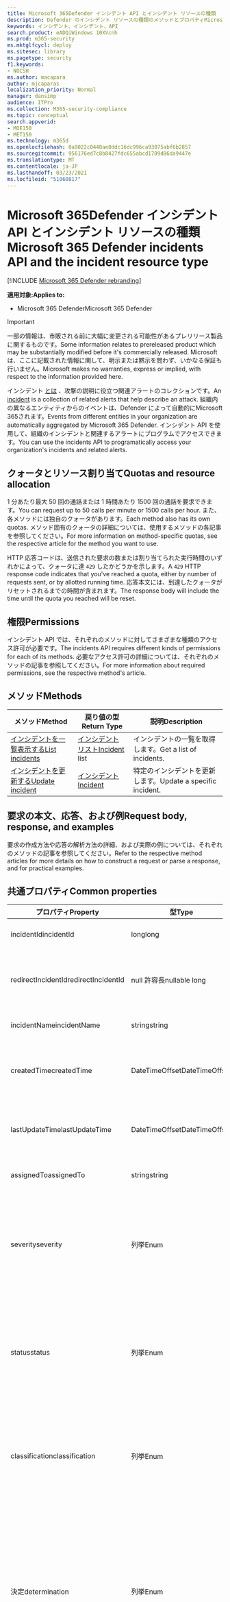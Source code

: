 ```yaml
---
title: Microsoft 365Defender インシデント API とインシデント リソースの種類
description: Defender のインシデント リソースの種類のメソッドとプロパティMicrosoft 365する
keywords: インシデント、インシデント、API
search.product: eADQiWindows 10XVcnh
ms.prod: m365-security
ms.mktglfcycl: deploy
ms.sitesec: library
ms.pagetype: security
f1.keywords:
- NOCSH
ms.author: macapara
author: mjcaparas
localization_priority: Normal
manager: dansimp
audience: ITPro
ms.collection: M365-security-compliance
ms.topic: conceptual
search.appverid:
- MOE150
- MET150
ms.technology: m365d
ms.openlocfilehash: 0a9022c0448ae0ddc16dc996ca93075abf6b2857
ms.sourcegitcommit: 956176ed7c8b8427fdc655abcd1709d86da9447e
ms.translationtype: MT
ms.contentlocale: ja-JP
ms.lasthandoff: 03/23/2021
ms.locfileid: "51060817"
---
```

# <a name="microsoft-365-defender-incidents-api-and-the-incident-resource-type"></a><span data-ttu-id="a7467-104">Microsoft 365Defender インシデント API とインシデント リソースの種類</span><span class="sxs-lookup"><span data-stu-id="a7467-104">Microsoft 365 Defender incidents API and the incident resource type</span></span>

[!INCLUDE [Microsoft 365 Defender rebranding](../includes/microsoft-defender.md)]

<span data-ttu-id="a7467-105">**適用対象:**</span><span class="sxs-lookup"><span data-stu-id="a7467-105">**Applies to:**</span></span>

- <span data-ttu-id="a7467-106">Microsoft 365 Defender</span><span class="sxs-lookup"><span data-stu-id="a7467-106">Microsoft 365 Defender</span></span>

> [!IMPORTANT]
> <span data-ttu-id="a7467-107">一部の情報は、市販される前に大幅に変更される可能性があるプレリリース製品に関するものです。</span><span class="sxs-lookup"><span data-stu-id="a7467-107">Some information relates to prereleased product which may be substantially modified before it's commercially released.</span></span> <span data-ttu-id="a7467-108">Microsoft は、ここに記載された情報に関して、明示または黙示を問わず、いかなる保証も行いません。</span><span class="sxs-lookup"><span data-stu-id="a7467-108">Microsoft makes no warranties, express or implied, with respect to the information provided here.</span></span>

<span data-ttu-id="a7467-109">インシデント [とは](incidents-overview.md) 、攻撃の説明に役立つ関連アラートのコレクションです。</span><span class="sxs-lookup"><span data-stu-id="a7467-109">An [incident](incidents-overview.md) is a collection of related alerts that help describe an attack.</span></span> <span data-ttu-id="a7467-110">組織内の異なるエンティティからのイベントは、Defender によって自動的にMicrosoft 365されます。</span><span class="sxs-lookup"><span data-stu-id="a7467-110">Events from different entities in your organization are automatically aggregated by Microsoft 365 Defender.</span></span> <span data-ttu-id="a7467-111">インシデント API を使用して、組織のインシデントと関連するアラートにプログラムでアクセスできます。</span><span class="sxs-lookup"><span data-stu-id="a7467-111">You can use the incidents API to programatically access your organization's incidents and related alerts.</span></span>

## <a name="quotas-and-resource-allocation"></a><span data-ttu-id="a7467-112">クォータとリソース割り当て</span><span class="sxs-lookup"><span data-stu-id="a7467-112">Quotas and resource allocation</span></span>

<span data-ttu-id="a7467-113">1 分あたり最大 50 回の通話または 1 時間あたり 1500 回の通話を要求できます。</span><span class="sxs-lookup"><span data-stu-id="a7467-113">You can request up to 50 calls per minute or 1500 calls per hour.</span></span> <span data-ttu-id="a7467-114">また、各メソッドには独自のクォータがあります。</span><span class="sxs-lookup"><span data-stu-id="a7467-114">Each method also has its own quotas.</span></span> <span data-ttu-id="a7467-115">メソッド固有のクォータの詳細については、使用するメソッドの各記事を参照してください。</span><span class="sxs-lookup"><span data-stu-id="a7467-115">For more information on method-specific quotas, see the respective article for the method you want to use.</span></span>

<span data-ttu-id="a7467-116">HTTP 応答コードは、送信された要求の数または割り当てられた実行時間のいずれかによって、クォータに達 `429` したかどうかを示します。</span><span class="sxs-lookup"><span data-stu-id="a7467-116">A `429` HTTP response code indicates that you've reached a quota, either by number of requests sent, or by allotted running time.</span></span> <span data-ttu-id="a7467-117">応答本文には、到達したクォータがリセットされるまでの時間が含まれます。</span><span class="sxs-lookup"><span data-stu-id="a7467-117">The response body will include the time until the quota you reached will be reset.</span></span>

## <a name="permissions"></a><span data-ttu-id="a7467-118">権限</span><span class="sxs-lookup"><span data-stu-id="a7467-118">Permissions</span></span>

<span data-ttu-id="a7467-119">インシデント API では、それぞれのメソッドに対してさまざまな種類のアクセス許可が必要です。</span><span class="sxs-lookup"><span data-stu-id="a7467-119">The incidents API requires different kinds of permissions for each of its methods.</span></span> <span data-ttu-id="a7467-120">必要なアクセス許可の詳細については、それぞれのメソッドの記事を参照してください。</span><span class="sxs-lookup"><span data-stu-id="a7467-120">For more information about required permissions, see the respective method's article.</span></span>

## <a name="methods"></a><span data-ttu-id="a7467-121">メソッド</span><span class="sxs-lookup"><span data-stu-id="a7467-121">Methods</span></span>

<span data-ttu-id="a7467-122">メソッド</span><span class="sxs-lookup"><span data-stu-id="a7467-122">Method</span></span> | <span data-ttu-id="a7467-123">戻り値の型</span><span class="sxs-lookup"><span data-stu-id="a7467-123">Return Type</span></span> | <span data-ttu-id="a7467-124">説明</span><span class="sxs-lookup"><span data-stu-id="a7467-124">Description</span></span>
-|-|-
[<span data-ttu-id="a7467-125">インシデントを一覧表示する</span><span class="sxs-lookup"><span data-stu-id="a7467-125">List incidents</span></span>](api-list-incidents.md) | <span data-ttu-id="a7467-126">[インシデント リスト](api-incident.md)</span><span class="sxs-lookup"><span data-stu-id="a7467-126">[Incident](api-incident.md) list</span></span> | <span data-ttu-id="a7467-127">インシデントの一覧を取得します。</span><span class="sxs-lookup"><span data-stu-id="a7467-127">Get a list of incidents.</span></span>
[<span data-ttu-id="a7467-128">インシデントを更新する</span><span class="sxs-lookup"><span data-stu-id="a7467-128">Update incident</span></span>](api-update-incidents.md) | [<span data-ttu-id="a7467-129">インシデント</span><span class="sxs-lookup"><span data-stu-id="a7467-129">Incident</span></span>](api-incident.md) | <span data-ttu-id="a7467-130">特定のインシデントを更新します。</span><span class="sxs-lookup"><span data-stu-id="a7467-130">Update a specific incident.</span></span>

## <a name="request-body-response-and-examples"></a><span data-ttu-id="a7467-131">要求の本文、応答、および例</span><span class="sxs-lookup"><span data-stu-id="a7467-131">Request body, response, and examples</span></span>

<span data-ttu-id="a7467-132">要求の作成方法や応答の解析方法の詳細、および実際の例については、それぞれのメソッドの記事を参照してください。</span><span class="sxs-lookup"><span data-stu-id="a7467-132">Refer to the respective method articles for more details on how to construct a request or parse a response, and for practical examples.</span></span>

## <a name="common-properties"></a><span data-ttu-id="a7467-133">共通プロパティ</span><span class="sxs-lookup"><span data-stu-id="a7467-133">Common properties</span></span>

<span data-ttu-id="a7467-134">プロパティ</span><span class="sxs-lookup"><span data-stu-id="a7467-134">Property</span></span> | <span data-ttu-id="a7467-135">型</span><span class="sxs-lookup"><span data-stu-id="a7467-135">Type</span></span> | <span data-ttu-id="a7467-136">説明</span><span class="sxs-lookup"><span data-stu-id="a7467-136">Description</span></span>
-|-|-
<span data-ttu-id="a7467-137">incidentId</span><span class="sxs-lookup"><span data-stu-id="a7467-137">incidentId</span></span> | <span data-ttu-id="a7467-138">long</span><span class="sxs-lookup"><span data-stu-id="a7467-138">long</span></span> | <span data-ttu-id="a7467-139">インシデントの一意の ID。</span><span class="sxs-lookup"><span data-stu-id="a7467-139">Incident unique ID.</span></span>
<span data-ttu-id="a7467-140">redirectIncidentId</span><span class="sxs-lookup"><span data-stu-id="a7467-140">redirectIncidentId</span></span> | <span data-ttu-id="a7467-141">null 許容長</span><span class="sxs-lookup"><span data-stu-id="a7467-141">nullable long</span></span> | <span data-ttu-id="a7467-142">現在のインシデントが結合されたインシデント ID。</span><span class="sxs-lookup"><span data-stu-id="a7467-142">The Incident ID the current Incident was merged to.</span></span>
<span data-ttu-id="a7467-143">incidentName</span><span class="sxs-lookup"><span data-stu-id="a7467-143">incidentName</span></span> | <span data-ttu-id="a7467-144">string</span><span class="sxs-lookup"><span data-stu-id="a7467-144">string</span></span> | <span data-ttu-id="a7467-145">インシデントの名前。</span><span class="sxs-lookup"><span data-stu-id="a7467-145">The name of the Incident.</span></span>
<span data-ttu-id="a7467-146">createdTime</span><span class="sxs-lookup"><span data-stu-id="a7467-146">createdTime</span></span> | <span data-ttu-id="a7467-147">DateTimeOffset</span><span class="sxs-lookup"><span data-stu-id="a7467-147">DateTimeOffset</span></span> | <span data-ttu-id="a7467-148">インシデントが作成された日付と時刻 (UTC)。</span><span class="sxs-lookup"><span data-stu-id="a7467-148">The date and time (in UTC) the Incident was created.</span></span>
<span data-ttu-id="a7467-149">lastUpdateTime</span><span class="sxs-lookup"><span data-stu-id="a7467-149">lastUpdateTime</span></span> | <span data-ttu-id="a7467-150">DateTimeOffset</span><span class="sxs-lookup"><span data-stu-id="a7467-150">DateTimeOffset</span></span> | <span data-ttu-id="a7467-151">インシデントが最後に更新された日時 (UTC)。</span><span class="sxs-lookup"><span data-stu-id="a7467-151">The date and time (in UTC) the Incident was last updated.</span></span>
<span data-ttu-id="a7467-152">assignedTo</span><span class="sxs-lookup"><span data-stu-id="a7467-152">assignedTo</span></span> | <span data-ttu-id="a7467-153">string</span><span class="sxs-lookup"><span data-stu-id="a7467-153">string</span></span> | <span data-ttu-id="a7467-154">インシデントの所有者。</span><span class="sxs-lookup"><span data-stu-id="a7467-154">Owner of the Incident.</span></span>
<span data-ttu-id="a7467-155">severity</span><span class="sxs-lookup"><span data-stu-id="a7467-155">severity</span></span> | <span data-ttu-id="a7467-156">列挙</span><span class="sxs-lookup"><span data-stu-id="a7467-156">Enum</span></span> | <span data-ttu-id="a7467-157">インシデントの重大度。</span><span class="sxs-lookup"><span data-stu-id="a7467-157">Severity of the Incident.</span></span> <span data-ttu-id="a7467-158">使用できる値は ```UnSpecified``` ```Informational``` ```Low``` 、、、、、 ```Medium``` および ```High``` です。</span><span class="sxs-lookup"><span data-stu-id="a7467-158">Possible values are: ```UnSpecified```, ```Informational```, ```Low```, ```Medium```, and ```High```.</span></span>
<span data-ttu-id="a7467-159">status</span><span class="sxs-lookup"><span data-stu-id="a7467-159">status</span></span> | <span data-ttu-id="a7467-160">列挙</span><span class="sxs-lookup"><span data-stu-id="a7467-160">Enum</span></span> | <span data-ttu-id="a7467-161">インシデントの現在の状態を指定します。</span><span class="sxs-lookup"><span data-stu-id="a7467-161">Specifies the current status of the incident.</span></span> <span data-ttu-id="a7467-162">使用できる値は ```Active``` ```Resolved``` 、、、および ```Redirected``` です。</span><span class="sxs-lookup"><span data-stu-id="a7467-162">Possible values are: ```Active```, ```Resolved```, and ```Redirected```.</span></span>
<span data-ttu-id="a7467-163">classification</span><span class="sxs-lookup"><span data-stu-id="a7467-163">classification</span></span> | <span data-ttu-id="a7467-164">列挙</span><span class="sxs-lookup"><span data-stu-id="a7467-164">Enum</span></span> | <span data-ttu-id="a7467-165">インシデントの仕様。</span><span class="sxs-lookup"><span data-stu-id="a7467-165">Specification of the incident.</span></span> <span data-ttu-id="a7467-166">可能な値は、```Unknown```、```FalsePositive```、```TruePositive``` です。</span><span class="sxs-lookup"><span data-stu-id="a7467-166">Possible values are: ```Unknown```, ```FalsePositive```, ```TruePositive```.</span></span>
<span data-ttu-id="a7467-167">決定</span><span class="sxs-lookup"><span data-stu-id="a7467-167">determination</span></span> | <span data-ttu-id="a7467-168">列挙</span><span class="sxs-lookup"><span data-stu-id="a7467-168">Enum</span></span> | <span data-ttu-id="a7467-169">インシデントの決定を指定します。</span><span class="sxs-lookup"><span data-stu-id="a7467-169">Specifies the determination of the incident.</span></span> <span data-ttu-id="a7467-170">可能な値は、```NotAvailable```、```Apt```、```Malware```、```SecurityPersonnel```、```SecurityTesting```、```UnwantedSoftware```、```Other``` です。</span><span class="sxs-lookup"><span data-stu-id="a7467-170">Possible values are: ```NotAvailable```, ```Apt```, ```Malware```, ```SecurityPersonnel```, ```SecurityTesting```, ```UnwantedSoftware```, ```Other```.</span></span>
<span data-ttu-id="a7467-171">tags</span><span class="sxs-lookup"><span data-stu-id="a7467-171">tags</span></span> | <span data-ttu-id="a7467-172">string List</span><span class="sxs-lookup"><span data-stu-id="a7467-172">string List</span></span> | <span data-ttu-id="a7467-173">インシデント タグの一覧。</span><span class="sxs-lookup"><span data-stu-id="a7467-173">List of Incident tags.</span></span>
<span data-ttu-id="a7467-174">アラート</span><span class="sxs-lookup"><span data-stu-id="a7467-174">alerts</span></span> | <span data-ttu-id="a7467-175">アラート リスト</span><span class="sxs-lookup"><span data-stu-id="a7467-175">Alert List</span></span> | <span data-ttu-id="a7467-176">関連するアラートの一覧。</span><span class="sxs-lookup"><span data-stu-id="a7467-176">List of related alerts.</span></span> <span data-ttu-id="a7467-177">「List Incidents [API」のドキュメントの例](api-list-incidents.md) を参照してください。</span><span class="sxs-lookup"><span data-stu-id="a7467-177">See examples at [List incidents](api-list-incidents.md) API documentation.</span></span>

## <a name="related-articles"></a><span data-ttu-id="a7467-178">関連記事</span><span class="sxs-lookup"><span data-stu-id="a7467-178">Related articles</span></span>

- [<span data-ttu-id="a7467-179">Microsoft 365Defender API の概要</span><span class="sxs-lookup"><span data-stu-id="a7467-179">Microsoft 365 Defender APIs overview</span></span>](api-overview.md)
- [<span data-ttu-id="a7467-180">インシデントの概要</span><span class="sxs-lookup"><span data-stu-id="a7467-180">Incidents overview</span></span>](incidents-overview.md)
- [<span data-ttu-id="a7467-181">インシデント API の一覧表示</span><span class="sxs-lookup"><span data-stu-id="a7467-181">List incidents API</span></span>](api-list-incidents.md)
- [<span data-ttu-id="a7467-182">インシデント API の更新</span><span class="sxs-lookup"><span data-stu-id="a7467-182">Update incident API</span></span>](api-update-incidents.md)
